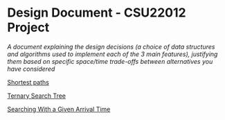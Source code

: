 # Design Document - CSU22012 Project
*A document explaining the design decisions (a choice of data structures and algorithms used to implement each of the 3 main features), justifying them based on specific space/time trade-offs between alternatives you have considered*

<ins>Shortest paths</ins>

<ins>Ternary Search Tree</ins>

<ins>Searching With a Given Arrival Time</ins>


